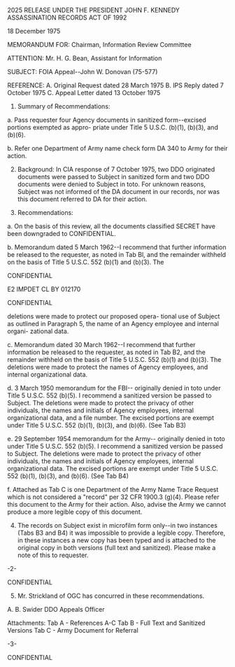 2025 RELEASE UNDER THE PRESIDENT JOHN F. KENNEDY ASSASSINATION RECORDS ACT OF 1992

18 December 1975

MEMORANDUM FOR: Chairman, Information Review Committee

ATTENTION: Mr. H. G. Bean, Assistant for Information

SUBJECT: FOIA Appeal--John W. Donovan (75-577)

REFERENCE:
A. Original Request dated 28 March 1975
B. IPS Reply dated 7 October 1975
C. Appeal Letter dated 13 October 1975

1. Summary of Recommendations:

a. Pass requester four Agency documents in
sanitized form--excised portions exempted as appro-
priate under Title 5 U.S.C. (b)(1), (b)(3), and
(b)(6).

b. Refer one Department of Army name check form
DA 340 to Army for their action.

2. Background: In CIA response of 7 October 1975,
two DDO originated documents were passed to Subject in
sanitized form and two DDO documents were denied to
Subject in toto. For unknown reasons, Subject was not
informed of the DA document in our records, nor was this
document referred to DA for their action.

3. Recommendations:

a. On the basis of this review, all the documents
classified SECRET have been downgraded to CONFIDENTIAL.

b. Memorandum dated 5 March 1962--I recommend
that further information be released to the requester,
as noted in Tab Bl, and the remainder withheld on the
basis of Title 5 U.S.C. 552 (b)(1) and (b)(3). The

CONFIDENTIAL

E2 IMPDET
CL BY 012170

CONFIDENTIAL

deletions were made to protect our proposed opera-
tional use of Subject as outlined in Paragraph 5,
the name of an Agency employee and internal organi-
zational data.

c. Memorandum dated 30 March 1962--I recommend
that further information be released to the requester,
as noted in Tab B2, and the remainder withheld on
the basis of Title 5 U.S.C. 552 (b)(1) and (b)(3).
The deletions were made to protect the names of
Agency employees, and internal organizational data.

d. 3 March 1950 memorandum for the FBI--
originally denied in toto under Title 5 U.S.C. 552
(b)(5). I recommend a sanitized version be passed
to Subject. The deletions were made to protect the
privacy of other individuals, the names and initials
of Agency employees, internal organizational data,
and a file number. The excised portions are exempt
under Title 5 U.S.C. 552 (b)(1), (b)(3), and (b)(6).
(See Tab B3)

e. 29 September 1954 memorandum for the Army--
originally denied in toto under Title 5 U.S.C. 552
(b)(5). I recommend a sanitized version be passed
to Subject. The deletions were made to protect the
privacy of other individuals, the names and initials
of Agency employees, internal organizational data.
The excised portions are exempt under Title 5 U.S.C.
552 (b)(1), (b)(3), and (b)(6). (See Tab B4)

f. Attached as Tab C is one Department of the
Army Name Trace Request which is not considered a
"record" per 32 CFR 1900.3 (g)(4). Please refer this
document to the Army for their action. Also, advise
the Army we cannot produce a more legible copy of this
document.

4. The records on Subject exist in microfilm form
only--in two instances (Tabs B3 and B4) it was impossible
to provide a legible copy. Therefore, in these instances
a new copy has been typed and is attached to the original
copy in both versions (full text and sanitized). Please
make a note of this to requester.

-2-

CONFIDENTIAL

5. Mr. Strickland of OGC has concurred in these
recommendations.

A. B. Swider
DDO Appeals Officer

Attachments:
Tab A - References A-C
Tab B - Full Text and Sanitized Versions
Tab C - Army Document for Referral

-3-

CONFIDENTIAL
